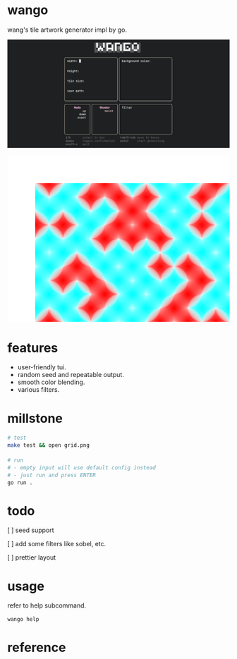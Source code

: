 # wango

wang's tile artwork generator impl by go.

![preview.png](./asset/screenshot.png)

![grid.png](./asset/grid.png)

# features

* user-friendly tui.
* random seed and repeatable output.
* smooth color blending.
* various filters.

# millstone


```bash
# test
make test && open grid.png

# run
# - empty input will use default config instead
# - just run and press ENTER
go run . 

```

# todo

[ ] seed support
 
[ ] add some filters like sobel, etc.

[ ] prettier layout

# usage 

refer to help subcommand.
```go
wango help

```

# reference

